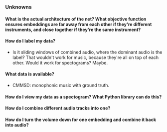 ### Unknowns

#### What is the actual architecture of the net? What objective function ensures embeddings are far away from each other if they're different instruments, and close together if they're the same instrument?

#### How do I label my data?
* Is it sliding windows of combined audio, where the dominant audio is the label? That wouldn't work for music, because they're all on top of each other. Would it work for spectograms? Maybe.

#### What data is available?
* CMMSD: monophonic music with ground truth.

#### How do I view my data as a spectogram? What Python library can do this?

#### How do I combine different audio tracks into one?

#### How do I turn the volume down for one embedding and combine it back into audio?
